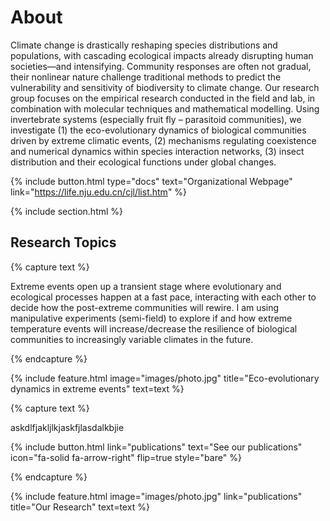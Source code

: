 ---
---

# About

Climate change is drastically reshaping species distributions and populations, with cascading ecological impacts already disrupting human societies—and intensifying. Community responses are often not gradual, their nonlinear nature challenge traditional methods to predict the vulnerability and sensitivity of biodiversity to climate change. Our research group focuses on the empirical research conducted in the field and lab, in combination with molecular techniques and mathematical modelling. Using invertebrate systems (especially fruit fly – parasitoid communities), we investigate (1) the eco-evolutionary dynamics of biological communities driven by extreme climatic events, (2) mechanisms regulating coexistence and numerical dynamics within species interaction networks, (3) insect distribution and their ecological functions under global changes.

{%
  include button.html
  type="docs"
  text="Organizational Webpage"
  link="https://life.nju.edu.cn/cjl/list.htm"
%}

{% include section.html %}

## Research Topics

{% capture text %}

Extreme events open up a transient stage where evolutionary and ecological processes happen at a fast pace, interacting with each other to decide how the post-extreme communities will rewire. I am using manipulative experiments (semi-field) to explore if and how extreme temperature events will increase/decrease the resilience of biological communities to increasingly variable climates in the future.

{% endcapture %}

{%
  include feature.html
  image="images/photo.jpg"
  title="Eco-evolutionary dynamics in extreme events"
  text=text
%}


{% capture text %}

askdlfjakljlkjaskfjlasdalkbjie

{%
  include button.html
  link="publications"
  text="See our publications"
  icon="fa-solid fa-arrow-right"
  flip=true
  style="bare"
%}

{% endcapture %}

{%
  include feature.html
  image="images/photo.jpg"
  link="publications"
  title="Our Research"
  text=text
%}

